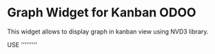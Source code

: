 # Graph Widget for Kanban ODOO
This widget allows to display graph in kanban view using NVD3 library.

USE
'''''''''
<field name="kanban_dashboard_graph" widget="kanban_graph"/>
